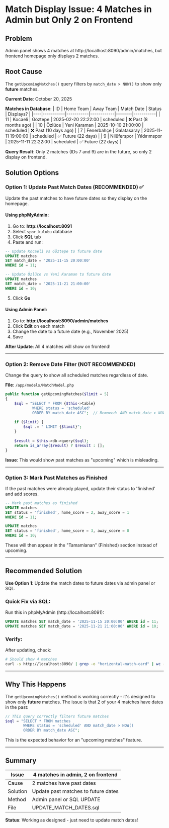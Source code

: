 # Match Display Issue: 4 Matches in Admin but Only 2 on Frontend

## Problem
Admin panel shows 4 matches at http://localhost:8090/admin/matches, but frontend homepage only displays 2 matches.

## Root Cause
The `getUpcomingMatches()` query filters by `match_date > NOW()` to show only **future** matches.

**Current Date**: October 20, 2025

**Matches in Database**:
| ID | Home Team | Away Team | Match Date | Status | Displays? |
|----|-----------|-----------|------------|--------|-----------|
| 11 | Kocaeli | Göztepe | 2025-02-20 22:22:00 | scheduled | ❌ Past (8 months ago) |
| 10 | Özlüce | Yeni Karaman | 2025-10-10 21:00:00 | scheduled | ❌ Past (10 days ago) |
| 7 | Fenerbahçe | Galatasaray | 2025-11-11 19:00:00 | scheduled | ✅ Future (22 days) |
| 9 | Nilüferspor | Yıldırımspor | 2025-11-11 22:22:00 | scheduled | ✅ Future (22 days) |

**Query Result**: Only 2 matches (IDs 7 and 9) are in the future, so only 2 display on frontend.

## Solution Options

### Option 1: Update Past Match Dates (RECOMMENDED) ✅

Update the past matches to have future dates so they display on the homepage.

#### Using phpMyAdmin:
1. Go to: **http://localhost:8091**
2. Select `spor_kulubu` database
3. Click **SQL** tab
4. Paste and run:

```sql
-- Update Kocaeli vs Göztepe to future date
UPDATE matches 
SET match_date = '2025-11-15 20:00:00' 
WHERE id = 11;

-- Update Özlüce vs Yeni Karaman to future date
UPDATE matches 
SET match_date = '2025-11-21 21:00:00' 
WHERE id = 10;
```

5. Click **Go**

#### Using Admin Panel:
1. Go to: **http://localhost:8090/admin/matches**
2. Click **Edit** on each match
3. Change the date to a future date (e.g., November 2025)
4. Save

**After Update**: All 4 matches will show on frontend!

---

### Option 2: Remove Date Filter (NOT RECOMMENDED)

Change the query to show all scheduled matches regardless of date.

**File**: `/app/models/MatchModel.php`

```php
public function getUpcomingMatches($limit = 5)
{
    $sql = "SELECT * FROM {$this->table} 
            WHERE status = 'scheduled' 
            ORDER BY match_date ASC";  // Removed: AND match_date > NOW()
    
    if ($limit) {
        $sql .= " LIMIT {$limit}";
    }
    
    $result = $this->db->query($sql);
    return is_array($result) ? $result : [];
}
```

**Issue**: This would show past matches as "upcoming" which is misleading.

---

### Option 3: Mark Past Matches as Finished

If the past matches were already played, update their status to 'finished' and add scores.

```sql
-- Mark past matches as finished
UPDATE matches 
SET status = 'finished', home_score = 2, away_score = 1
WHERE id = 11;

UPDATE matches 
SET status = 'finished', home_score = 3, away_score = 0
WHERE id = 10;
```

These will then appear in the "Tamamlanan" (Finished) section instead of upcoming.

---

## Recommended Solution

**Use Option 1**: Update the match dates to future dates via admin panel or SQL.

### Quick Fix via SQL:

Run this in phpMyAdmin (http://localhost:8091):

```sql
UPDATE matches SET match_date = '2025-11-15 20:00:00' WHERE id = 11;
UPDATE matches SET match_date = '2025-11-21 21:00:00' WHERE id = 10;
```

### Verify:

After updating, check:

```bash
# Should show 4 matches
curl -s http://localhost:8090/ | grep -o "horizontal-match-card" | wc -l
```

---

## Why This Happens

The `getUpcomingMatches()` method is working correctly - it's designed to show only **future** matches. The issue is that 2 of your 4 matches have dates in the past:

```php
// This query correctly filters future matches
$sql = "SELECT * FROM matches 
        WHERE status = 'scheduled' AND match_date > NOW()
        ORDER BY match_date ASC";
```

This is the expected behavior for an "upcoming matches" feature.

---

## Summary

| Issue | 4 matches in admin, 2 on frontend |
|-------|-----------------------------------|
| Cause | 2 matches have past dates |
| Solution | Update past matches to future dates |
| Method | Admin panel or SQL UPDATE |
| File | UPDATE_MATCH_DATES.sql |

**Status**: Working as designed - just need to update match dates!
